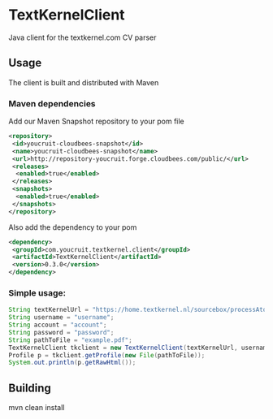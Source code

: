 TextKernelClient
================

Java client for the textkernel.com CV parser


Usage
-----

The client is built and distributed with Maven
### Maven dependencies
Add our Maven Snapshot repository to your pom file
```xml
<repository>
 <id>youcruit-cloudbees-snapshot</id>
 <name>youcruit-cloudbees-snapshot</name>
 <url>http://repository-youcruit.forge.cloudbees.com/public/</url>
 <releases>
  <enabled>true</enabled>
 </releases>
 <snapshots>
  <enabled>true</enabled>
 </snapshots>
</repository>
```

Also add the dependency to your pom
```xml
<dependency>
 <groupId>com.youcruit.textkernel.client</groupId>
 <artifactId>TextKernelClient</artifactId>
 <version>0.3.0</version>
</dependency>
```

### Simple usage:

```java
String textKernelUrl = "https://home.textkernel.nl/sourcebox/processAtomicPost.do";
String username = "username";
String account = "account";
String password = "password";
String pathToFile = "example.pdf";
TextKernelClient tkclient = new TextKernelClient(textKernelUrl, username, account, password);
Profile p = tkclient.getProfile(new File(pathToFile));
System.out.println(p.getRawHtml());
```

Building
--------

mvn clean install
